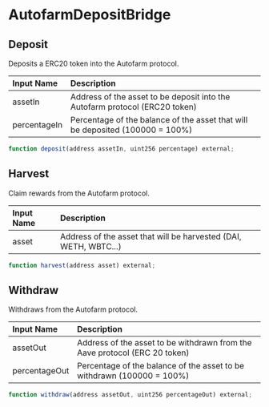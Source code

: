 # AutofarmDepositBridge

## Deposit

Deposits a ERC20 token into the Autofarm protocol.

| Input Name | Description |
| :--- | :--- |
| assetIn | Address of the asset to be deposit into the Autofarm protocol \(ERC20 token\) |
| percentageIn | Percentage of the balance of the asset that will be deposited  \(100000 = 100%\) |

```javascript
function deposit(address assetIn, uint256 percentage) external;
```

## Harvest

Claim rewards from the Autofarm protocol.

| Input Name | Description |
| :--- | :--- |
| asset | Address of the asset that will be harvested \(DAI, WETH, WBTC...\) |

```javascript
function harvest(address asset) external;
```

## Withdraw

Withdraws from the Autofarm protocol.

| Input Name | Description |
| :--- | :--- |
| assetOut | Address of the asset to be withdrawn from the Aave protocol \(ERC 20 token\) |
| percentageOut | Percentage of the balance of the asset to be withdrawn \(100000 = 100%\) |

```javascript
function withdraw(address assetOut, uint256 percentageOut) external;
```



